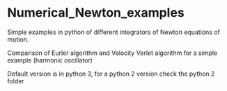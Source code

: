 # Numerical_Newton_examples
Simple examples in python of different integrators of Newton equations of motion.

Comparison of Eurler algorithm and Velocity Verlet algorithm for a simple example (harmonic oscillator)

Default version is in python 3, for a python 2 version check the python 2 folder

